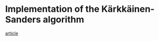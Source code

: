 # Implementation of the Kärkkäinen-Sanders algorithm
[article](https://www.cs.helsinki.fi/u/tpkarkka/publications/icalp03.pdf)